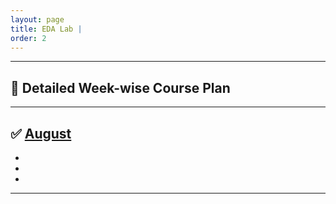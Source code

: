 ```yaml
---
layout: page
title: EDA Lab |
order: 2
---
```


-----------------------------

## 📘 Detailed Week-wise Course Plan

----------------------------- 

✅ [August](https://non-singularity.github.io/2025/08/07/august.html)
-	
-	
-	
-	

-----------------------------
<!-- 
<p align="center">
  <b>Quick Links:</b><br>
  <a href="http://non-singularity.github.io/Blog">Blog</a> |
  <a href="http://non-singularity.github.io/Research">Research</a>
  <br><br>
</p> -->